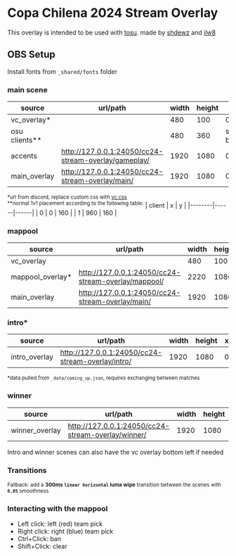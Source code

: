 # Copa Chilena 2024 Stream Overlay

This overlay is intended to be used with [tosu](https://github.com/KotRikD/tosu). made by [shdewz](https://github.com/shdewz/4wc-stream-overlay) and [ilw8](https://github.com/ILW8)

## OBS Setup

Install fonts from `_shared/fonts` folder

### main scene  
| source        | url/path                                            | width | height | x         | y         |
|---------------|-----------------------------------------------------|-------|--------|-----------|-----------|
| vc_overlay*   |                                                     | 480   | 100    | 0         | 880       |
| osu clients** |                                                     | 480   | 360    | see below | see below |
| accents       | http://127.0.0.1:24050/cc24-stream-overlay/gameplay/| 1920  | 1080   | 0         | 0         |
| main_overlay  | http://127.0.0.1:24050/cc24-stream-overlay/main/    | 1920  | 1080   | 0         | 0         |

<sup>*url from discord, replace custom css with [vc.css](vc.css)</sup><br>
<sup>**normal 1v1 placement according to the following table:</sup>
| client | x    | y    |
|--------|------|------|
| 0      | 0    | 160  |
| 1      | 960  | 160  |


### mappool
| source           | url/path                                           | width | height | x | y   |
|------------------|----------------------------------------------------|-------|--------|---|-----|
| vc_overlay       |                                                    | 480   | 100    | 0 | 880 |
| mappool_overlay* | http://127.0.0.1:24050/cc24-stream-overlay/mappool/| 2220  | 1080   | 0 | 0   |
| main_overlay     | http://127.0.0.1:24050/cc24-stream-overlay/main/   | 1920  | 1080   | 0 | 0   |

### intro*
| source           | url/path                                         | width | height | x | y   |
|------------------|--------------------------------------------------|-------|--------|---|-----|
| intro_overlay    | http://127.0.0.1:24050/cc24-stream-overlay/intro/| 1920  | 1080   | 0 | 0   |

<sup>*data pulled from `_data/coming_up.json`, requires exchanging between matches</sup>

### winner
| source           | url/path                                          | width | height | x | y   |
|------------------|---------------------------------------------------|-------|--------|---|-----|
| winner_overlay   | http://127.0.0.1:24050/cc24-stream-overlay/winner/| 1920  | 1080   | 0 | 0   |

Intro and winner scenes can also have the vc overlay bottom left if needed

### Transitions



<sup>Fallback: add a **300ms `linear horizontal` luma wipe** transition between the scenes with **`0.05`** smoothness</sup>

### Interacting with the mappool
- Left click: left (red) team pick
- Right click: right (blue) team pick
- Ctrl+Click: ban
- Shift+Click: clear